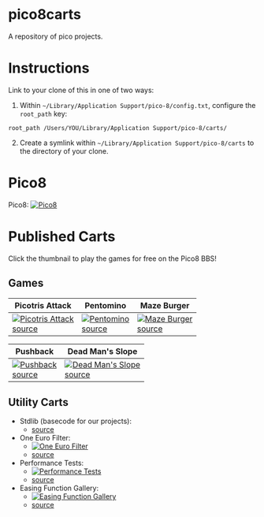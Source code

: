 # pico8carts

A repository of pico projects. 

# Instructions

Link to your clone of this in one of two ways:

1. Within `~/Library/Application Support/pico-8/config.txt`, configure the 
`root_path` key:

```
root_path /Users/YOU/Library/Application Support/pico-8/carts/
```

2. Create a symlink within `~/Library/Application Support/pico-8/carts` to the 
directory of your clone.

# Pico8

Pico8: [![Pico8](https://www.lexaloffle.com/gfx/lexaloffle-pico8.png)](http://www.lexaloffle.com/pico-8.php)

# Published Carts

Click the thumbnail to play the games for free on the Pico8 BBS!

## Games

|Picotris Attack|Pentomino|Maze Burger|
|-----|----|----|
|[![Picotris Attack](https://www.lexaloffle.com/bbs/thumbs/pico37969.png)](https://www.lexaloffle.com/bbs/?tid=2925)<br>[source](https://github.com/stevelavietes/pico8carts/blob/master/picotrisattack.p8)|[![Pentomino](https://www.lexaloffle.com/bbs/thumbs/pico37638.png)](https://www.lexaloffle.com/bbs/?tid=28815)<br>[source](https://github.com/stevelavietes/pico8carts/blob/master/pentomino.p8)|[![Maze Burger](https://www.lexaloffle.com/bbs/thumbs/pico38005.png)](https://www.lexaloffle.com/bbs/?tid=27953)<br>[source](https://github.com/stevelavietes/pico8carts/blob/master/mazeburger.p8)|

|Pushback|Dead Man's Slope|
|----|----|
|[![Pushback](https://www.lexaloffle.com/bbs/thumbs/pico40479.png)](https://www.lexaloffle.com/bbs/?tid=29285)<br>[source](https://github.com/stevelavietes/pico8carts/blob/master/pushback.p8)|[![Dead Man's Slope](https://www.lexaloffle.com/bbs/thumbs/pico46800.png)](https://www.lexaloffle.com/bbs/?tid=30307)<br>[source](https://github.com/stevelavietes/pico8carts/blob/master/dead_mans_slope.p8)|

## Utility Carts

* Stdlib (basecode for our projects):
    * [source](https://github.com/ssteinbach/pico8carts/blob/master/stdlib.p8)
* One Euro Filter:
    * [![One Euro Filter](https://www.lexaloffle.com/bbs/thumbs/pico42459.png)](https://www.lexaloffle.com/bbs/?tid=29646)
    * [source](https://github.com/stevelavietes/pico8carts/blob/master/one_euro_filter.p8)
* Performance Tests:
    * [![Performance Tests](https://www.lexaloffle.com/bbs/thumbs/pico44897.png)](https://www.lexaloffle.com/bbs/?tid=30032)
    * [source](https://github.com/stevelavietes/pico8carts/blob/master/performance_test_gallery.p8)
* Easing Function Gallery:
    * [![Easing Function Gallery](https://www.lexaloffle.com/bbs/thumbs/pico44294.png)](https://www.lexaloffle.com/bbs/?pid=41657&tid=29488)
    * [source](https://github.com/stevelavietes/pico8carts/blob/master/easing_gallery.p8)

